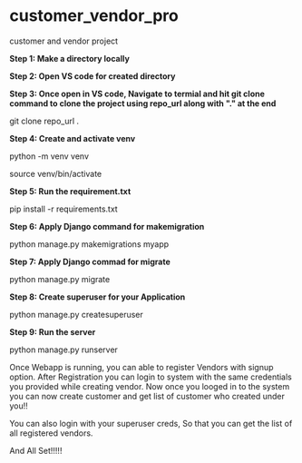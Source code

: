 # customer_vendor_pro
customer and vendor project

**Step 1: Make a directory locally** 

**Step 2: Open VS code for created directory** 

**Step 3: Once open in VS code, Navigate to termial and hit git clone command to clone the project using repo_url along with "." at the end**

git clone repo_url .

**Step 4: Create and activate venv**

python -m venv venv  

source venv/bin/activate

**Step 5: Run the requirement.txt**

pip install -r requirements.txt

**Step 6: Apply Django command for makemigration**

python manage.py makemigrations myapp

**Step 7: Apply Django commad for migrate**

python manage.py migrate

**Step 8: Create superuser for your Application**

python manage.py createsuperuser

**Step 9: Run the server**

python manage.py runserver



Once Webapp is running, you can able to register Vendors with signup option. After Registration you can login to system with the same credentials you provided while creating vendor. Now once you looged in to the system you can now create customer and get list of customer who created under you!!

You can also login with your superuser creds, So that you can get the list of all registered vendors.


And All Set!!!!!

